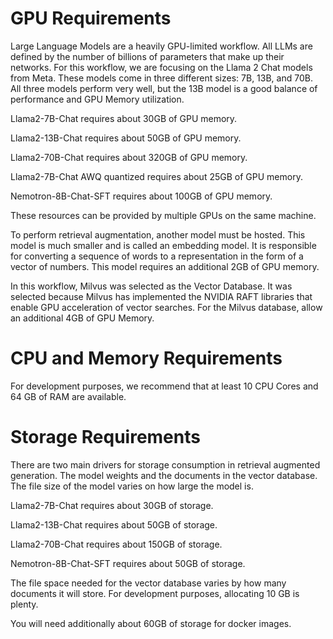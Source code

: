 # GPU Requirements
Large Language Models are a heavily GPU-limited workflow. All LLMs are defined by the number of billions of parameters that make up their networks. For this workflow, we are focusing on the Llama 2 Chat models from Meta. These models come in three different sizes: 7B, 13B, and 70B. All three models perform very well, but the 13B model is a good balance of performance and GPU Memory utilization.

Llama2-7B-Chat requires about 30GB of GPU memory.

Llama2-13B-Chat requires about 50GB of GPU memory.

Llama2-70B-Chat requires about 320GB of GPU memory.

Llama2-7B-Chat AWQ quantized requires about 25GB of GPU memory.

Nemotron-8B-Chat-SFT requires about 100GB of GPU memory.

These resources can be provided by multiple GPUs on the same machine.

To perform retrieval augmentation, another model must be hosted. This model is much smaller and is called an embedding model. It is responsible for converting a sequence of words to a representation in the form of a vector of numbers. This model requires an additional 2GB of GPU memory.

In this workflow, Milvus was selected as the Vector Database. It was selected because Milvus has implemented the NVIDIA RAFT libraries that enable GPU acceleration of vector searches. For the Milvus database, allow an additional 4GB of GPU Memory.

# CPU and Memory Requirements
For development purposes, we recommend that at least 10 CPU Cores and 64 GB of RAM are available.

# Storage Requirements
There are two main drivers for storage consumption in retrieval augmented generation. The model weights and the documents in the vector database. The file size of the model varies on how large the model is.

Llama2-7B-Chat requires about 30GB of storage.

Llama2-13B-Chat requires about 50GB of storage.

Llama2-70B-Chat requires about 150GB of storage.

Nemotron-8B-Chat-SFT requires about 50GB of storage.

The file space needed for the vector database varies by how many documents it will store. For development purposes, allocating 10 GB is plenty.

You will need additionally about 60GB of storage for docker images.
